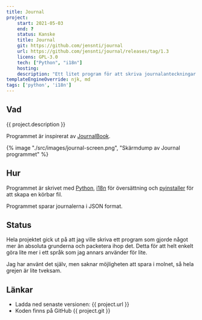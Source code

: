 ```yaml
---
title: Journal
project:
    start: 2021-05-03
    end: ?
    status: Kanske
    title: Journal
    git: https://github.com/jensnti/journal
    url: https://github.com/jensnti/journal/releases/tag/1.3
    licens: GPL-3.0
    tech: ["Python", "i18n"]
    hosting: 
    description: "Ett litet program för att skriva journalanteckningar i terminalen. Programmet frågar vanliga standup frågor och sparar svaren i en fil. Om användaren önskar så kan hen lägga till nya frågor. Programmet är skrivet i Python och använder sig av i18n för att hantera språk (engelska och svenska)." 
templateEngineOverride: njk, md
tags: ['python', 'i18n']
---
```


## Vad

{{ project.description }}

Programmet är inspirerat av [JournalBook](https://github.com/trys/JournalBook).


{% image "./src/images/journal-screen.png", "Skärmdump av Journal programmet" %}

## Hur

Programmet är skrivet med [Python](https://www.python.org/), [i18n](https://github.com/danhper/python-i18n) för översättning och [pyinstaller](https://pyinstaller.org/en/stable/) för att skapa en körbar fil.

Programmet sparar journalerna i JSON format.

## Status

Hela projektet gick ut på att jag ville skriva ett program som gjorde något mer än absoluta grunderna och packetera ihop det. Detta för att helt enkelt göra lite mer i ett språk som jag annars använder för lite.

Jag har använt det själv, men saknar möjligheten att spara i molnet, så hela grejen är lite tveksam.

## Länkar

- Ladda ned senaste versionen: {{ project.url }}
- Koden finns på GitHub {{ project.git }}